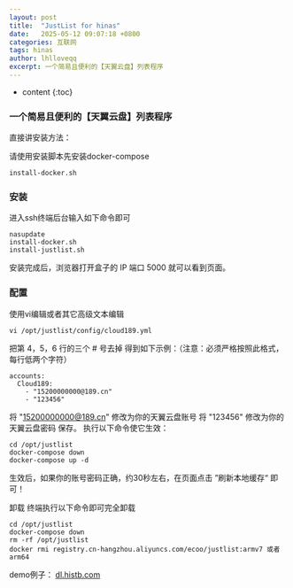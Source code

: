 ```yaml
---
layout: post
title:  "JustList for hinas"
date:   2025-05-12 09:07:18 +0800
categories: 互联网
tags: hinas
author: lhlloveqq
excerpt: 一个简易且便利的【天翼云盘】列表程序
---
```


* content
{:toc}

### 一个简易且便利的【天翼云盘】列表程序 ###

直接讲安装方法：

请使用安装脚本先安装docker-compose

    install-docker.sh
    
### 安装 ###

进入ssh终端后台输入如下命令即可

    nasupdate
    install-docker.sh
    install-justlist.sh

安装完成后，浏览器打开盒子的 IP 端口 5000 就可以看到页面。

### 配置 ###

使用vi编辑或者其它高级文本编辑

`vi /opt/justlist/config/cloud189.yml`

把第 4，5，6 行的三个 # 号去掉
得到如下示例：（注意：必须严格按照此格式，每行低两个字符）

    accounts:
      Cloud189:
        - "15200000000@189.cn"
        - "123456"

将 "15200000000@189.cn" 修改为你的天翼云盘账号
将 "123456" 修改为你的天翼云盘密码
保存。
执行以下命令使它生效：

```
cd /opt/justlist
docker-compose down
docker-compose up -d
```

生效后，如果你的账号密码正确，约30秒左右，在页面点击 ”刷新本地缓存“ 即可！

卸载
终端执行以下命令即可完全卸载

```
cd /opt/justlist
docker-compose down
rm -rf /opt/justlist
docker rmi registry.cn-hangzhou.aliyuncs.com/ecoo/justlist:armv7 或者 arm64
```

demo例子：
[dl.histb.com][1]


  [1]: https://dl.histb.com/